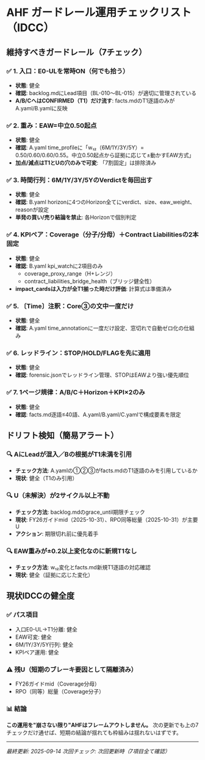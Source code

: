 # AHF ガードレール運用チェックリスト（IDCC）

## 維持すべきガードレール（7チェック）

### ✅ 1. 入口：E0-ULを常時ON（何でも拾う）
- **状態**: 健全
- **確認**: backlog.mdにLead項目（BL-010〜BL-015）が適切に管理されている
- **A/B/CへはCONFIRMED（T1）だけ流す**: facts.mdのT1逐語のみがA.yaml/B.yamlに反映

### ✅ 2. 重み：EAW=中立0.50起点
- **状態**: 健全
- **確認**: A.yaml time_profileに「w₁₂（6M/1Y/3Y/5Y）= 0.50/0.60/0.60/0.55。中立0.50起点から証拠に応じて±動かすEAW方式」
- **加点/減点はT1とUの穴のみで可変**: 「7割固定」は排除済み

### ✅ 3. 時間行列：6M/1Y/3Y/5YのVerdictを毎回出す
- **状態**: 健全
- **確認**: B.yaml horizonに4つのHorizon全てにverdict、size、eaw_weight、reasonが設定
- **単発の買い/売り結論を禁止**: 各Horizonで個別判定

### ✅ 4. KPIペア：Coverage（分子/分母）＋Contract Liabilitiesの2本固定
- **状態**: 健全
- **確認**: B.yaml kpi_watchに2項目のみ
  - coverage_proxy_range（H+レンジ）
  - contract_liabilities_bridge_health（ブリッジ健全性）
- **impact_cardsは入力が全T1揃った時だけ評価**: 計算式は準備済み

### ✅ 5. 〔Time〕注釈：Core③の文中一度だけ
- **状態**: 健全
- **確認**: A.yaml time_annotationに一度だけ設定、窓切れで自動ゼロ化の仕組み

### ✅ 6. レッドライン：STOP/HOLD/FLAGを先に適用
- **状態**: 健全
- **確認**: forensic.jsonでレッドライン管理、STOPはEAWより強い優先順位

### ✅ 7. 1ページ規律：A/B/C＋Horizon＋KPI×2のみ
- **状態**: 健全
- **確認**: facts.md逐語≤40語、A.yaml/B.yaml/C.yamlで構成要素を限定

## ドリフト検知（簡易アラート）

### 🔍 AにLeadが混入／Bの根拠がT1未満を引用
- **チェック方法**: A.yamlの①②③がfacts.mdのT1逐語のみを引用しているか
- **現状**: 健全（T1のみ引用）

### 🔍 U（未解決）が2サイクル以上不動
- **チェック方法**: backlog.mdのgrace_until期限チェック
- **現状**: FY26ガイドmid（2025-10-31）、RPO同等総量（2025-10-31）が主要U
- **アクション**: 期限切れ前に優先着手

### 🔍 EAW重みが±0.2以上変化なのに新規T1なし
- **チェック方法**: w₁₂変化とfacts.md新規T1逐語の対応確認
- **現状**: 健全（証拠に応じた変化）

## 現状IDCCの健全度

### ✅ パス項目
- 入口E0-UL→T1分離: 健全
- EAW可変: 健全
- 6M/1Y/3Y/5Y行列: 健全
- KPIペア運用: 健全

### ⚠️ 残U（短期のブレーキ要因として隔離済み）
- FY26ガイドmid（Coverage分母）
- RPO（同等）総量（Coverage分子）

### 📊 結論
**この運用を"崩さない限り"AHFはフレームアウトしません。**
次の更新でも上の7チェックだけ通せば、短期の結論が揺れても枠組みは揺れないはずです。

---
*最終更新: 2025-09-14*
*次回チェック: 次回更新時（7項目全て確認）*

